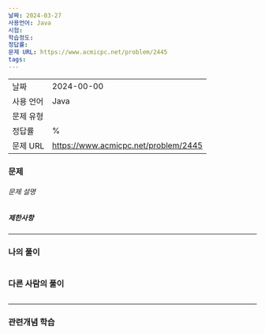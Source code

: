 ```yaml
---
날짜: 2024-03-27
사용언어: Java
시험: 
학습정도: 
정답률: 
문제 URL: https://www.acmicpc.net/problem/2445
tags:
---
```

|        |                                      |
| ------ | ------------------------------------ |
| 날짜     | 2024-00-00                           |
| 사용 언어  | Java                                 |
| 문제 유형  |                                      |
| 정답률    | %                                    |
| 문제 URL | https://www.acmicpc.net/problem/2445 |

### 문제

###### 문제 설명


##### 제한사항


---

### 나의 풀이

```java

```

### 다른 사람의 풀이

```java

```

---
### 관련개념 학습
